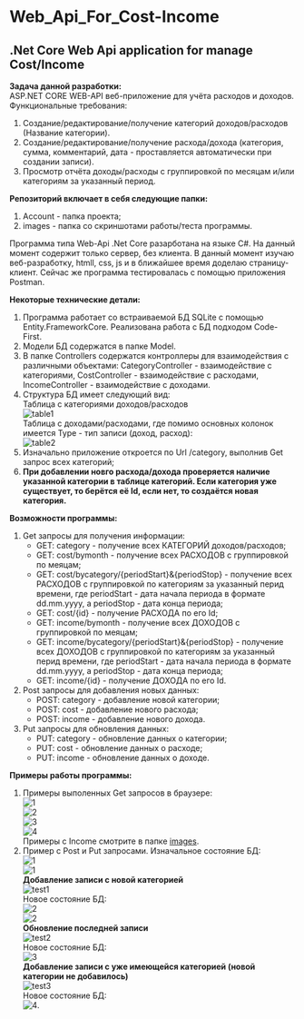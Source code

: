 # Web_Api_For_Cost-Income
## .Net Core Web Api application for manage Cost/Income
**Задача данной разработки:**  
ASP.NET CORE WEB-API веб-приложение для учёта расходов и доходов.  
Функциональные требования:  
1. Создание/редактирование/получение категорий доходов/расходов (Название категории).  
2. Создание/редактирование/получение расхода/дохода (категория, сумма, комментарий, дата - проставляется автоматически при создании записи).  
3. Просмотр отчёта доходы/расходы с группировкой по месяцам и/или категориям за указанный период.  
  
**Репозиторий включает в себя следующие папки:**  
1. Account - папка проекта;  
2. images - папка со скриншотами работы/теста программы.  
  
Программа типа Web-Api .Net Core разарботана на языке C#. На данный момент содержит только сервер, без клиента. В данный момент изучаю веб-разработку, htmll, css, js и в ближайшее время доделаю страницу-клиент. Сейчас же программа тестировалась с помощью приложения Postman.  
  
**Некоторые технические детали:**  
1. Программа работает со встраиваемой БД SQLite с помощью Entity.FrameworkCore. Реализована работа с БД подходом Code-First.  
2. Модели БД содержатся в папке Model.  
3. В папке Controllers содержатся контроллеры для взаимодействия с различными объектами: CategoryController - взаимодействие с категориями, CostController - взаимодействие с расходами, IncomeController - взаимодействие с доходами.  
4. Структура БД имеет следующий вид:  
Таблица с категориями доходов/расходов  
![table1](https://github.com/d1den/Web_Api_For_Cost-Income/blob/master/images/table1.JPG?raw=true "table1")  
Таблица с доходами/расходами, где помимо основных колонок имеется Type - тип записи (доход, расход):  
![table2](https://github.com/d1den/Web_Api_For_Cost-Income/blob/master/images/table2.JPG?raw=true "table2")  
5. Изначально приложение откроется по Url /category, выполнив Get запрос всех категорий;  
6. **При добавлении новго расхода/дохода проверяется наличие указанной категории в таблице категорий. Если категория уже существует, то берётся её Id, если нет, то создаётся новая категория.**  

**Возможности программы:**  
1. Get запросы для получения информации:
    + GET: category - получение всех КАТЕГОРИЙ доходов/расходов;  
    + GET: cost/bymonth - получение всех РАСХОДОВ с группировкой по меяцам;
    + GET: cost/bycategory/{periodStart}&{periodStop} - получение всех РАСХОДОВ с группировкой по категориям за указанный перид времени, где periodStart - дата начала периода в формате dd.mm.yyyy, а periodStop - дата конца периода;  
    + GET: cost/{id} - получение РАСХОДА по его Id;  
    + GET: income/bymonth - получение всех ДОХОДОВ с группировкой по меяцам;
    + GET: income/bycategory/{periodStart}&{periodStop} - получение всех ДОХОДОВ с группировкой по категориям за указанный перид времени, где periodStart - дата начала периода в формате dd.mm.yyyy, а periodStop - дата конца периода;  
    + GET: income/{id} - получение ДОХОДА по его Id.  
2. Post запросы для добавления новых данных:  
    + POST: category - добавление новой категории;
    + POST: cost - добавление нового расхода;
    + POST: income - добавление нового дохода.  
3. Put запросы для обновления данных:  
    + PUT: category - обновление данных о категории;  
    + PUT: cost - обновление данных о расходе;  
    + PUT: income - обновление данных о доходе.  
    
**Примеры работы программы:**  
1. Примеры выполенных Get запросов в браузере:  
![1](https://github.com/d1den/Web_Api_For_Cost-Income/blob/master/images/categoryGet.JPG?raw=true "1")  
![2](https://github.com/d1den/Web_Api_For_Cost-Income/blob/master/images/costByMonth.JPG?raw=true "2")  
![3](https://github.com/d1den/Web_Api_For_Cost-Income/blob/master/images/costByCategory1.JPG?raw=true "3")  
![4](https://github.com/d1den/Web_Api_For_Cost-Income/blob/master/images/costByCategory2.JPG?raw=true "4")  
Примеры с Income смотрите в папке [images](https://github.com/d1den/Web_Api_For_Cost-Income/blob/master/images/).  
2. Пример с Post и Put запросами. Изначальное состояние БД:  
![1](https://github.com/d1den/Web_Api_For_Cost-Income/blob/master/images/cat1.JPG?raw=true "1")  
![1](https://github.com/d1den/Web_Api_For_Cost-Income/blob/master/images/tr1.JPG?raw=true "1")  
**Добавление записи с новой категорией**  
![test1](https://github.com/d1den/Web_Api_For_Cost-Income/blob/master/images/test1.JPG?raw=true "test1")  
Новое состояние БД:  
![2](https://github.com/d1den/Web_Api_For_Cost-Income/blob/master/images/cat2.JPG?raw=true "2")  
![2](https://github.com/d1den/Web_Api_For_Cost-Income/blob/master/images/tr2.JPG?raw=true "2")  
**Обновление последней записи**  
![test2](https://github.com/d1den/Web_Api_For_Cost-Income/blob/master/images/test2.JPG?raw=true "test2")  
Новое состояние БД:  
![3](https://github.com/d1den/Web_Api_For_Cost-Income/blob/master/images/tr3.JPG?raw=true "3")  
**Добавление записи с уже имеющейся категорией (новой категории не добавилось)**  
![test3](https://github.com/d1den/Web_Api_For_Cost-Income/blob/master/images/test3.JPG?raw=true "test3")  
Новое состояние БД:  
![4](https://github.com/d1den/Web_Api_For_Cost-Income/blob/master/images/tr4.JPG?raw=true "4").
